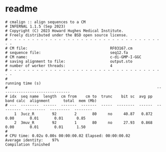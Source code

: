 # readme

    # cmalign :: align sequences to a CM
	# INFERNAL 1.1.5 (Sep 2023)
	# Copyright (C) 2023 Howard Hughes Medical Institute.
	# Freely distributed under the BSD open source license.
	# - - - - - - - - - - - - - - - - - - - - - - - - - - - - - - - - - - - -
	# CM file:                                     RF03167.cm
	# sequence file:                               seq12.fa
	# CM name:                                     c-di-GMP-I-GGC
	# saving alignment to file:                    output.sto
	# number of worker threads:                    4
	# - - - - - - - - - - - - - - - - - - - - - - - - - - - - - - - - - - - -
	#                                                                          running time (s)                 
	#                                                                   -------------------------------          
	# idx  seq name  length  cm from    cm to  trunc    bit sc  avg pp  band calc  alignment      total  mem (Mb)
	# ---  --------  ------  -------  -------  -----  --------  ------  ---------  ---------  ---------  --------
		1  3ucz_R        92        2       80     no     40.87   0.872       0.00       0.01       0.01      0.85
		2  3muv_R        92        1       80     no     27.93   0.868       0.00       0.01       0.01      1.50
	#
	# CPU time: 0.02u 0.00s 00:00:00.02 Elapsed: 00:00:00.02
	Average identity:    97%
	Compilation finished
